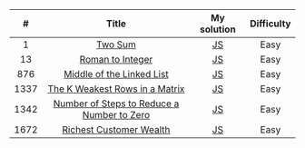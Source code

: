 |  #   |                                                          Title                                                          |                                                                 My solution                                                                 | Difficulty |
| :--: | :---------------------------------------------------------------------------------------------------------------------: | :-----------------------------------------------------------------------------------------------------------------------------------------: | :--------: |
|  1   |                                    [Two Sum](https://leetcode.com/problems/two-sum/)                                    |                            [JS](https://github.com/MstyslavDmytryk/LeetCode/blob/main/solutions/1_Two%20Sum.js)                             |    Easy    |
|  13  |                           [Roman to Integer](https://leetcode.com/problems/roman-to-integer/)                           |                      [JS](https://github.com/MstyslavDmytryk/LeetCode/blob/main/solutions/13_Roman%20to%20Integer.js)                       |    Easy    |
| 876  |                  [Middle of the Linked List](https://leetcode.com/problems/middle-of-the-linked-list/)                  |              [JS](https://github.com/MstyslavDmytryk/LeetCode/blob/main/solutions/876.%20Middle%20of%20the%20Linked%20List.js)              |    Easy    |
| 1337 |             [The K Weakest Rows in a Matrix](https://leetcode.com/problems/the-k-weakest-rows-in-a-matrix/)             |         [JS](https://github.com/MstyslavDmytryk/LeetCode/blob/main/solutions/1337.%20The%20K%20Weakest%20Rows%20in%20a%20Matrix.js)         |    Easy    |
| 1342 | [Number of Steps to Reduce a Number to Zero](https://leetcode.com/problems/number-of-steps-to-reduce-a-number-to-zero/) | [JS](https://github.com/MstyslavDmytryk/LeetCode/blob/main/solutions/1342.%20Number%20of%20Steps%20to%20Reduce%20a%20Number%20to%20Zero.js) |    Easy    |
| 1672 |                    [Richest Customer Wealth](https://leetcode.com/problems/richest-customer-wealth/)                    |                [JS](https://github.com/MstyslavDmytryk/LeetCode/blob/main/solutions/1672.%20Richest%20Customer%20Wealth.js)                 |    Easy    |

